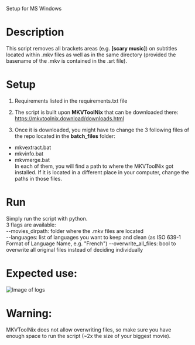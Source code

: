 Setup for MS Windows

# Description
This script removes all brackets areas (e.g. **[scary music]**) on subtitles located within .mkv files as well as in the same directory (provided the basename of the .mkv is contained in the .srt file).

# Setup
1. Requirements listed in the requirements.txt file 

2. The script is built upon **MKVToolNix** that can be downloaded there: 
https://mkvtoolnix.download/downloads.html

3. Once it is downloaded, you might have to change the 3 following files of the repo located in the **batch_files** folder:
- mkvextract.bat
- mkvinfo.bat
- mkvmerge.bat<br/>
In each of them, you will find a path to where the MKVToolNix got installed. If it is located in a different place in your computer, change the paths in those files.
# Run
Simply run the script with python.<br/>3 flags are available:<br/>
--movies_dirpath: folder where the .mkv files are located<br/>
--languages: list of languages you want to keep and clean (as ISO 639-1 Format of Language Name, e.g. "French")
--overwrite_all_files: bool to overwrite all original files instead of deciding individually

# Expected use:
![Image of logs](https://i.ibb.co/PrKg5WV/logs.png)


# Warning:
MKVToolNix does not allow overwriting files, so make sure you have enough space to run the script (~2x the size of your biggest movie).
